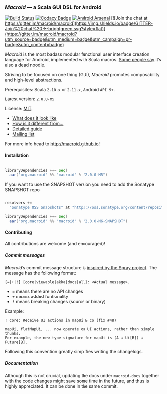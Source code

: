 ### *Macroid* — a Scala GUI DSL for Android

[![Build Status](https://travis-ci.org/47deg/macroid.png?branch=master)](https://travis-ci.org/47deg/macroid) [![Codacy Badge](https://www.codacy.com/project/badge/fb3d939567d04686bfb23da3a22b9de9)](https://www.codacy.com/public/nickstanch/macroid) [![Android Arsenal](https://img.shields.io/badge/Android%20Arsenal-Macroid-brightgreen.svg?style=flat)](https://android-arsenal.com/details/1/1529) [![Join the chat at https://gitter.im/macroid/macroid](https://img.shields.io/badge/GITTER-Join%20chat%20→-brightgreen.svg?style=flat)](https://gitter.im/macroid/macroid?utm_source=badge&utm_medium=badge&utm_campaign=pr-badge&utm_content=badge)

*Macroid* is the most badass modular functional user interface creation language for Android, implemented with Scala macros.
[Some people say](http://www.urbandictionary.com/define.php?term=macroid) it’s also a dead noodle.

Striving to be focused on one thing (GUI), *Macroid* promotes composability and high-level abstractions.

Prerequisites: Scala `2.10.x` or `2.11.x`, Android `API 9+`.

Latest version: `2.0.0-M5`

License: [MIT](http://opensource.org/licenses/MIT).

* [What does it look like](http://macroid.github.io/Tutorial.html)
* [How is it different from...](http://macroid.github.io/Differences.html)
* [Detailed guide](http://macroid.github.io/Guide.html)
* [Mailing list](https://groups.google.com/forum/#!forum/macroid)

For more info head to http://macroid.github.io!

#### Installation

```scala

libraryDependencies ++= Seq(
  aar("org.macroid" %% "macroid" % "2.0.0-M5")

```

If you want to use the SNAPSHOT version you need to add the Sonatype SNAPSHOT repo
 
```scala

resolvers += 
  "Sonatype OSS Snapshots" at "https://oss.sonatype.org/content/repositories/snapshots"

libraryDependencies ++= Seq(
  aar("org.macroid" %% "macroid" % "2.0.0-M6-SNAPSHOT")

```

#### Contributing

All contributions are welcome (and encouraged)!

##### Commit messages

*Macroid*’s commit message structure is [inspired by the Spray project](http://spray.io/project-info/contributing/#git-commit-messages). The message has the following format:
```
[=|+|!] [core|viewable|akka|docs|all]: <Actual message>.
```
* `=` means there are no API changes
* `+` means added funtionality
* `!` means breaking changes (source or binary)

Example:
```
! core: Receive UI actions in mapUi & co (fix #48)

mapUi, flatMapUi, ... now operate on UI actions, rather than simple thunks.
For example, the new type signature for mapUi is (A ⇒ Ui[B]) ⇒ Future[B].
```
Following this convention greatly simplifies writing the changelogs.

##### Documentation

Although this is not crucial, updating the docs under `macroid-docs` together with the code changes might save some time in the future, and thus is highly appreciated. It can be done in the same commit.
